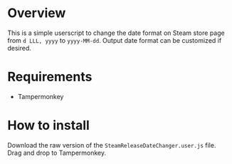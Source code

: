 # Overview
This is a simple userscript to change the date format on Steam store page from `d LLL, yyyy` to `yyyy-MM-dd`. Output date format can be customized if desired.

# Requirements
* Tampermonkey

# How to install
Download the raw version of the `SteamReleaseDateChanger.user.js` file.
Drag and drop to Tampermonkey.